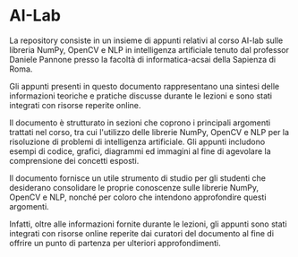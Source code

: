 # AI-Lab
La repository consiste in un insieme di appunti relativi al corso AI-lab sulle libreria NumPy, OpenCV e NLP in intelligenza artificiale tenuto dal professor Daniele Pannone presso la facoltà di informatica-acsai della Sapienza di Roma. 

Gli appunti presenti in questo documento rappresentano una sintesi delle informazioni teoriche e pratiche discusse durante le lezioni e sono stati integrati con risorse reperite online.

Il documento è strutturato in sezioni che coprono i principali argomenti trattati nel corso, tra cui l'utilizzo delle librerie NumPy, OpenCV e NLP per la risoluzione di problemi di intelligenza artificiale. Gli appunti includono esempi di codice, grafici, diagrammi ed immagini al fine di agevolare la comprensione dei concetti esposti. 

Il documento fornisce un utile strumento di studio per gli studenti che desiderano consolidare le proprie conoscenze sulle librerie NumPy, OpenCV e NLP, nonché per coloro che intendono approfondire questi argomenti. 

Infatti, oltre alle informazioni fornite durante le lezioni, gli appunti sono stati integrati con risorse online reperite dai curatori del documento al fine di offrire un punto di partenza per ulteriori approfondimenti.
